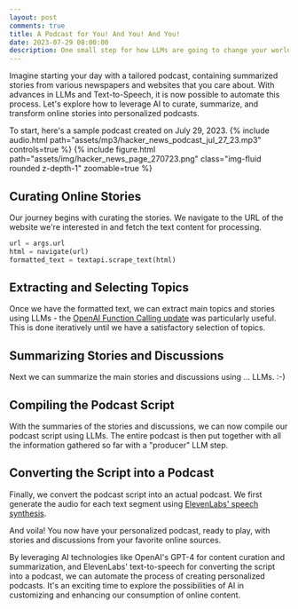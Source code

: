 ```yaml
---
layout: post
comments: true
title: A Podcast for You! And You! And You!
date: 2023-07-29 08:00:00
description: One small step for how LLMs are going to change your world
---
```

Imagine starting your day with a tailored podcast, containing summarized stories from various newspapers and websites that you care about. With advances in LLMs and Text-to-Speech, it is now possible to automate this process. Let's explore how to leverage AI to curate, summarize, and transform online stories into personalized podcasts.

To start, here's a sample podcast created on July 29, 2023.
{% include audio.html path="assets/mp3/hacker_news_podcast_jul_27_23.mp3" controls=true %}
{% include figure.html path="assets/img/hacker_news_page_270723.png" class="img-fluid rounded z-depth-1" zoomable=true %}

## Curating Online Stories

Our journey begins with curating the stories. We navigate to the URL of the website we're interested in and fetch the text content for processing.

```python
url = args.url
html = navigate(url)
formatted_text = textapi.scrape_text(html)
```

## Extracting and Selecting Topics
Once we have the formatted text, we can extract main topics and stories using LLMs - the [OpenAI Function Calling update](https://openai.com/blog/function-calling-and-other-api-updates) was particularly useful. This is done iteratively until we have a satisfactory selection of topics.

## Summarizing Stories and Discussions
Next we can summarize the main stories and discussions using ... LLMs. :-)

## Compiling the Podcast Script
With the summaries of the stories and discussions, we can now compile our podcast script using LLMs. The entire podcast is then put together with all the information gathered so far with a "producer" LLM step.

## Converting the Script into a Podcast
Finally, we convert the podcast script into an actual podcast. We first generate the audio for each text segment using [ElevenLabs' speech synthesis](https://elevenlabs.io/speech-synthesis).

And voila! You now have your personalized podcast, ready to play, with stories and discussions from your favorite online sources.

By leveraging AI technologies like OpenAI's GPT-4 for content curation and summarization, and ElevenLabs' text-to-speech for converting the script into a podcast, we can automate the process of creating personalized podcasts. It's an exciting time to explore the possibilities of AI in customizing and enhancing our consumption of online content.
